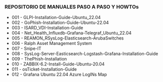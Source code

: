 ### REPOSITORIO DE MANUALES PASO A PASO Y HOWTOs

* 001 - GLPI-Installation-Guide-Ubuntu_22.04
* 002 - GoPhish-Installation-Guide-Ubuntu-22.04
* 003 - ISARD_VDI-Installation-Guide
* 004 - Net_Health_Influxdb-Grafana-Telegraf_Ubuntu_22.04
* 005 - REAMON_RSysLog-Elasticsearch-ArubaSwitches
* 006 - Ralph Asset Management System
* 007 - Snipe-IT
* 008 - SysLog-Server-Easticsearch-Logstash-Grafana-Installation-Guide
* 009 - ThePhish-Installation
* 010 - ZABBIX-6.2-Install-Guide-Ubuntu-20.04
* 011 - osTicket-Installation-Guide
* 012 - Grafana Ubuntu 22.04 Azure LogINs Map
